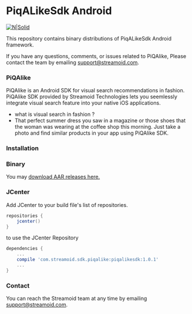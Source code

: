 # PiqALikeSdk Android

[![N|Solid](http://www.streamoid.com/images/logo-white.png)](http://www.streamoid.com/)

This repository contains binary distributions of PiqALikeSdk Android framework.

If you have any questions, comments, or issues related to PiQAlike, Please contact the team by emailing support@streamoid.com.


### PiQAlike

PiQAlike is an Android SDK for visual search recommendations in fashion. PiQAlike SDK provided by Streamoid Technologies lets you seemlessly integrate visual search feature into your native iOS applications.

- what is visual search in fashion ?
- That perfect summer dress you saw in a magazine or those shoes that the woman was wearing at the coffee shop this morning. Just take a photo and find similar products in your app using PiQAlike SDK.


### Installation

### Binary

You may [download AAR releases here.](https://github.com/streamoid/PiQAlike-android/releases)

### JCenter

Add JCenter to your build file's list of repositories.

```groovy
repositories {
    jcenter()
}
```

to use the JCenter Repository

```groovy
dependencies {
    ...
    compile 'com.streamoid.sdk.piqalike:piqalikesdk:1.0.1'
    ...
}
```

### Contact

You can reach the Streamoid team at any time by emailing support@streamoid.com.
